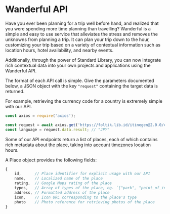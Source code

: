 # Wanderful API

Have you ever been planning for a trip well before hand, and realized
that you were spending more time planning than travelling? 
Wanderful is a simple and easy to use service that alleviates the
stress and removes the unknowns from planning a trip.
It can plan your trip down to the hour, customizing your trip
based on a variety of contextual information such as location hours,
hotel availability, and nearby events.

Additionally, through the power of Standard Library, you can now integrate 
rich contextual data into your own projects and applications using the Wanderful API.

The format of each API call is simple. Give the parameters documented below, a
JSON object with the key `"request"` containing the target data is returned.

For example, retrieving the currency code for a country is extremely simple with
our API.
```javascript
const axios = require('axios');

const request = await axios.get('https://foltik.lib.id/itinegen@2.0.0/currency?country=jpn');
const language = request.data.result; // "JPY"
```

Some of our API endpoints return a list of places, each of which contains
rich metadata about the place, taking into account timezones location hours.

A Place object provides the following fields:
```javascript
{
    id,      // Place identifier for explicit usage with our API
    name,    // Localized name of the place
    rating,  // Google Maps rating of the place
    types,   // Array of types of the place, eg. `["park", "point_of_interest"]`
    address, // Formatted address of the place
    icon,    // Icon URL corresponding to the place's type
    photo    // Photo reference for retrieving photos of the place
}
```
